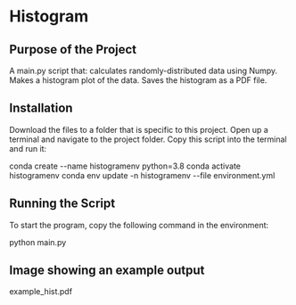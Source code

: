 # Histogram

## Purpose of the Project
A main.py script that:
calculates randomly-distributed data using Numpy.
Makes a histogram plot of the data.
Saves the histogram as a PDF file.

## Installation
Download the files to a folder that is specific to this project. Open up a terminal and navigate to the project folder. 
Copy this script into the terminal and run it:

conda create --name histogramenv python=3.8
conda activate histogramenv
conda env update -n histogramenv --file environment.yml

## Running the Script
To start the program, copy the following command in the environment:

python main.py

## Image showing an example output
example_hist.pdf



